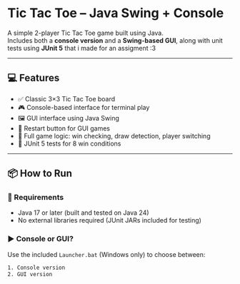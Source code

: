 # Tic Tac Toe – Java Swing + Console

A simple 2-player Tic Tac Toe game built using Java.  
Includes both a **console version** and a **Swing-based GUI**, along with unit tests using **JUnit 5** that i made for an assigment :3

---

## 💻 Features

- ✅ Classic 3×3 Tic Tac Toe board
- 🎮 Console-based interface for terminal play
- 🖼️ GUI interface using Java Swing
- 🔁 Restart button for GUI games
- 🧠 Full game logic: win checking, draw detection, player switching
- 🧪 JUnit 5 tests for 8 win conditions


---

## 📦 How to Run

### 🔧 Requirements
- Java 17 or later (built and tested on Java 24)
- No external libraries required (JUnit JARs included for testing)

### ▶ Console or GUI?
Use the included `Launcher.bat` (Windows only) to choose between:

```bash
1. Console version
2. GUI version
